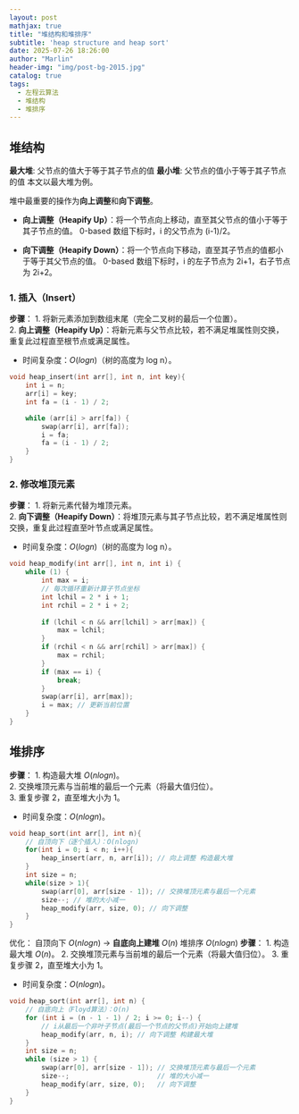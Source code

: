 ```yaml
---
layout: post
mathjax: true
title: "堆结构和堆排序"
subtitle: 'heap structure and heap sort'
date: 2025-07-26 18:26:00
author: "Marlin"
header-img: "img/post-bg-2015.jpg"
catalog: true
tags:
  - 左程云算法
  - 堆结构
  - 堆排序
---
```



## 堆结构

**最大堆**: 父节点的值大于等于其子节点的值
**最小堆**: 父节点的值小于等于其子节点的值
本文以最大堆为例。

堆中最重要的操作为**向上调整**和**向下调整**。

- **向上调整（Heapify Up）**：将一个节点向上移动，直至其父节点的值小于等于其子节点的值。
0-based 数组下标时，i 的父节点为 (i-1)/2。

- **向下调整（Heapify Down）**：将一个节点向下移动，直至其子节点的值都小于等于其父节点的值。
0-based 数组下标时，i 的左子节点为 2i+1，右子节点为 2i+2。

### 1. **插入（Insert）**
**步骤**：
    1. 将新元素添加到数组末尾（完全二叉树的最后一个位置）。  
    2. **向上调整（Heapify Up）**：将新元素与父节点比较，若不满足堆属性则交换，重复此过程直至根节点或满足属性。
- 时间复杂度：$O(log n)$（树的高度为 log n）。
```cpp
void heap_insert(int arr[], int n, int key){
    int i = n;
    arr[i] = key;
    int fa = (i - 1) / 2;

    while (arr[i] > arr[fa]) {
        swap(arr[i], arr[fa]);
        i = fa;
        fa = (i - 1) / 2;
    }
}
```

### 2. **修改堆顶元素**
**步骤**：
    1. 将新元素代替为堆顶元素。  
    2. **向下调整（Heapify Down）**：将堆顶元素与其子节点比较，若不满足堆属性则交换，重复此过程直至叶节点或满足属性。
- 时间复杂度：$O(log n)$（树的高度为 log n）。
```cpp
void heap_modify(int arr[], int n, int i) {
    while (1) {
        int max = i;
        // 每次循环重新计算子节点坐标
        int lchil = 2 * i + 1;
        int rchil = 2 * i + 2;
        
        if (lchil < n && arr[lchil] > arr[max]) {
            max = lchil;
        }
        if (rchil < n && arr[rchil] > arr[max]) {
            max = rchil;
        }
        if (max == i) {
            break;
        }
        swap(arr[i], arr[max]);
        i = max; // 更新当前位置
    }
}
```
## 堆排序

**步骤**：
    1. 构造最大堆 $O(n log n)$。  
    2. 交换堆顶元素与当前堆的最后一个元素（将最大值归位）。  
    3. 重复步骤 2，直至堆大小为 1。  
- 时间复杂度：$O(n log n)$。
```cpp
void heap_sort(int arr[], int n){
    // 自顶向下（逐个插入）：O(nlogn)
    for(int i = 0; i < n; i++){
        heap_insert(arr, n, arr[i]); // 向上调整 构造最大堆
    }
    int size = n;
    while(size > 1){
        swap(arr[0], arr[size - 1]); // 交换堆顶元素与最后一个元素
        size--; // 堆的大小减一
        heap_modify(arr, size, 0); // 向下调整
    }
}
```
优化：
自顶向下 $O(n log n)$ -> **自底向上建堆** $O(n)$
堆排序 $O(n log n)$
**步骤**：
    1. 构造最大堆 $O(n)$。
    2. 交换堆顶元素与当前堆的最后一个元素（将最大值归位）。
    3. 重复步骤 2，直至堆大小为 1。
- 时间复杂度：$O(n log n)$。
```cpp
void heap_sort(int arr[], int n) {
    // 自底向上（Floyd算法）：O(n)
    for (int i = (n - 1 - 1) / 2; i >= 0; i--) {
        // i从最后一个非叶子节点(最后一个节点的父节点)开始向上建堆
        heap_modify(arr, n, i); // 向下调整 构建最大堆
    }
    int size = n;
    while (size > 1) {
        swap(arr[0], arr[size - 1]); // 交换堆顶元素与最后一个元素
        size--;                      // 堆的大小减一
        heap_modify(arr, size, 0);   // 向下调整
    }
}
```